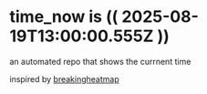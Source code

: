 # time_now is (( 2025-08-19T13:00:00.555Z ))

an automated repo that shows the currnent time

inspired by [breakingheatmap](https://github.com/breakingheatmap/breakingheatmap)
